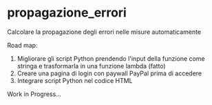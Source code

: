 # propagazione_errori
Calcolare la propagazione degli errori nelle misure automaticamente

Road map:
1) Migliorare gli script Python prendendo l'input della funzione come stringa e trasformarla in una funzione lambda (fatto)
2) Creare una pagina di login con paywall PayPal prima di accedere
3) Integrare script Python nel codice HTML

Work in Progress...
